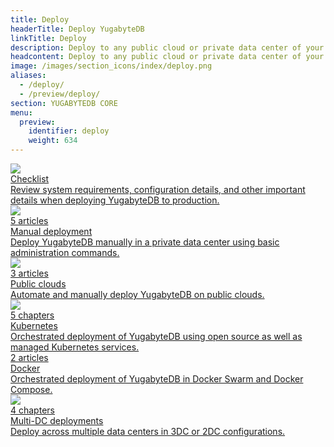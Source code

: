 ```yaml
---
title: Deploy
headerTitle: Deploy YugabyteDB
linkTitle: Deploy
description: Deploy to any public cloud or private data center of your choice.
headcontent: Deploy to any public cloud or private data center of your choice.
image: /images/section_icons/index/deploy.png
aliases:
  - /deploy/
  - /preview/deploy/
section: YUGABYTEDB CORE
menu:
  preview:
    identifier: deploy
    weight: 634
---
```


<div class="row">
  <div class="col-12 col-md-6 col-lg-12 col-xl-6">
    <a class="section-link icon-offset" href="checklist/">
      <div class="head">
        <img class="icon" src="/images/section_icons/deploy/checklist.png" aria-hidden="true" />
        <div class="title">Checklist</div>
      </div>
      <div class="body">
          Review system requirements, configuration details, and other important details when deploying YugabyteDB to production.
      </div>
    </a>
  </div>
  <div class="col-12 col-md-6 col-lg-12 col-xl-6">
    <a class="section-link icon-offset" href="manual-deployment/">
      <div class="head">
        <img class="icon" src="/images/section_icons/deploy/manual-deployment.png" aria-hidden="true" />
        <div class="articles">5 articles</div>
        <div class="title">Manual deployment</div>
      </div>
      <div class="body">
          Deploy YugabyteDB manually in a private data center using basic administration commands.
      </div>
    </a>
  </div>

  <div class="col-12 col-md-6 col-lg-12 col-xl-6">
    <a class="section-link icon-offset" href="public-clouds/">
      <div class="head">
        <img class="icon" src="/images/section_icons/deploy/public-clouds.png" aria-hidden="true" />
        <div class="articles">3 articles</div>
        <div class="title">Public clouds</div>
      </div>
      <div class="body">
        Automate and manually deploy YugabyteDB on public clouds.
      </div>
    </a>
  </div>

  <div class="col-12 col-md-6 col-lg-12 col-xl-6">
    <a class="section-link icon-offset" href="kubernetes/">
      <div class="head">
        <img class="icon" src="/images/section_icons/deploy/kubernetes.png" aria-hidden="true" />
        <div class="articles">5 chapters</div>
        <div class="title">Kubernetes</div>
      </div>
      <div class="body">
        Orchestrated deployment of YugabyteDB using open source as well as managed Kubernetes services.
      </div>
    </a>
  </div>

  <div class="col-12 col-md-6 col-lg-12 col-xl-6">
    <a class="section-link icon-offset" href="docker/docker-swarm/">
      <div class="head">
        <div class="icon">
          <i class="fab fa-docker"></i>
        </div>
        <div class="articles">2 articles</div>
        <div class="title">Docker</div>
      </div>
      <div class="body">
        Orchestrated deployment of YugabyteDB in Docker Swarm and Docker Compose.
      </div>
    </a>
  </div>

  <div class="col-12 col-md-6 col-lg-12 col-xl-6">
    <a class="section-link icon-offset" href="multi-dc/">
      <div class="head">
        <img class="icon" src="/images/section_icons/explore/planet_scale.png" aria-hidden="true" />
        <div class="articles">4 chapters</div>
        <div class="title">Multi-DC deployments</div>
      </div>
      <div class="body">
          Deploy across multiple data centers in 3DC or 2DC configurations.
      </div>
    </a>
  </div>


</div>
